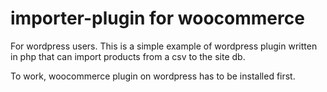 # importer-plugin for woocommerce

For wordpress users.
This is a simple example of wordpress plugin written in php that can import products from a csv to the site db.

To work, woocommerce plugin on wordpress has to be installed first.
